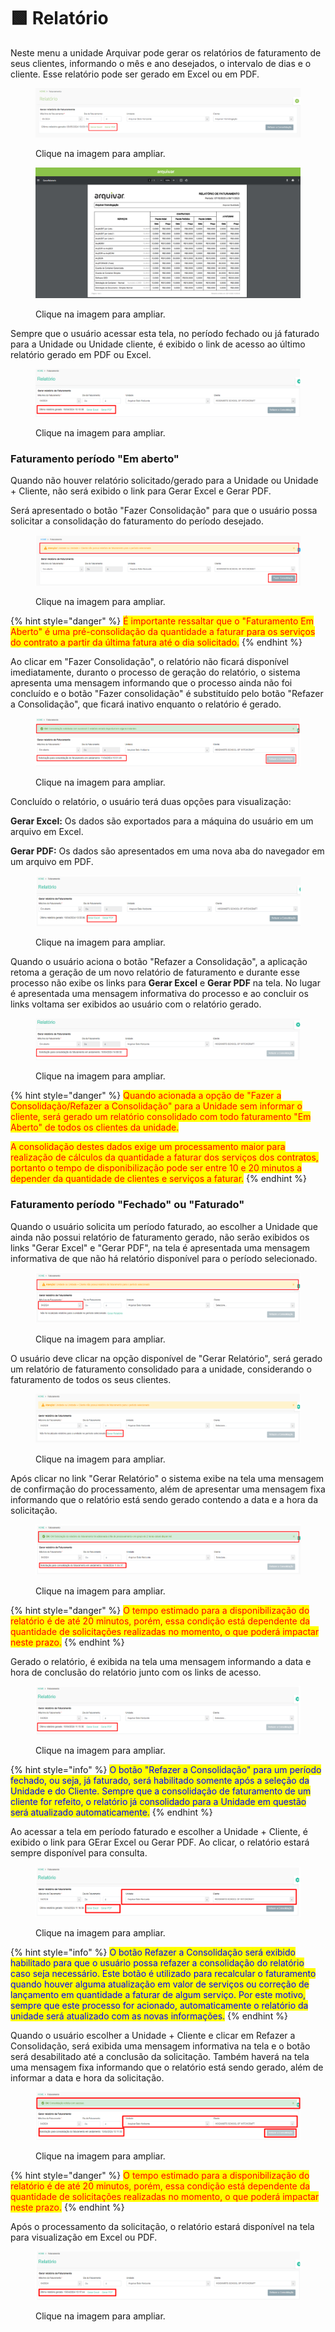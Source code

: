 # 🟩 Relatório

Neste menu a unidade Arquivar pode gerar os relatórios de faturamento de seus clientes, informando o mês e ano desejados, o intervalo de dias e o cliente.  Esse relatório pode ser gerado em Excel ou em PDF.&#x20;

<figure><img src="../.gitbook/assets/image (17).png" alt=""><figcaption><p>Clique na imagem para ampliar.</p></figcaption></figure>

<figure><img src="../.gitbook/assets/faturamento6.png" alt=""><figcaption><p>Clique na imagem para ampliar.</p></figcaption></figure>

Sempre que o usuário acessar esta tela, no período fechado ou já faturado para a Unidade ou Unidade cliente, é exibido o link de acesso ao último relatório gerado em PDF ou Excel.

<figure><img src="../.gitbook/assets/image (1) (1) (1) (1) (1) (1) (1) (1) (1) (1) (1) (1) (1).png" alt=""><figcaption><p>Clique na imagem para ampliar.</p></figcaption></figure>

### Faturamento período "Em aberto"

Quando não houver relatório solicitado/gerado para a Unidade ou Unidade + Cliente, não será exibido o link para Gerar Excel e Gerar PDF.&#x20;

Será apresentado o botão "Fazer Consolidação" para que o usuário possa solicitar a consolidação do faturamento do período desejado.

<figure><img src="../.gitbook/assets/image (20).png" alt=""><figcaption><p>Clique na imagem para ampliar.</p></figcaption></figure>

{% hint style="danger" %}
<mark style="color:red;">É importante ressaltar que o "Faturamento Em Aberto" é uma pré-consolidação da quantidade a faturar para os serviços do contrato a partir da última fatura até o dia solicitado.</mark>
{% endhint %}

Ao clicar em "Fazer Consolidação", o relatório não ficará disponível imediatamente, duranto o processo de geração do relatório, o sistema apresenta uma mensagem informando que o processo ainda não foi concluído e o botão "Fazer consolidação" é substituído pelo botão "Refazer a Consolidação", que ficará inativo enquanto o relatório é gerado.

<figure><img src="../.gitbook/assets/image (21).png" alt=""><figcaption><p>Clique na imagem para ampliar.</p></figcaption></figure>

Concluído o relatório, o usuário terá duas opções para visualização:

**Gerar Excel:** Os dados são exportados para a máquina do usuário em um arquivo em Excel.

**Gerar PDF:** Os dados são apresentados em uma nova aba do navegador em um arquivo em PDF.

<figure><img src="../.gitbook/assets/image (23).png" alt=""><figcaption><p>Clique na imagem para ampliar.</p></figcaption></figure>

Quando o usuário aciona o botão "Refazer a Consolidação", a aplicação retoma a geração de um novo relatório de faturamento e durante esse processo não exibe os links para **Gerar Excel** e **Gerar PDF** na tela. No lugar é apresentada uma mensagem informativa do processo e ao concluir os links voltama ser exibidos ao usuário com o relatório gerado.

<figure><img src="../.gitbook/assets/image (24).png" alt=""><figcaption><p>Clique na imagem para ampliar.</p></figcaption></figure>



{% hint style="danger" %}
<mark style="color:red;">Quando acionada a opção de "Fazer a Consolidação/Refazer a Consolidação" para a Unidade sem informar o cliente, será gerado um relatório consolidado com todo faturamento "Em Aberto" de todos os clientes da unidade.</mark>&#x20;

<mark style="color:red;">A consolidação destes dados exige um processamento maior para realização de cálculos da quantidade a faturar dos serviços dos contratos, portanto o tempo de disponibilização pode ser entre 10 e 20 minutos a depender da quantidade de clientes e serviços a faturar.</mark>
{% endhint %}



### Faturamento período "Fechado" ou "Faturado"

Quando o usuário solicita um período faturado, ao escolher a Unidade que ainda não possui relatório de faturamento gerado, não serão exibidos os links "Gerar Excel" e "Gerar PDF", na tela é apresentada uma mensagem informativa de que não há relatório disponível para o período selecionado.

<figure><img src="../.gitbook/assets/image (26).png" alt=""><figcaption><p>Clique na imagem para ampliar.</p></figcaption></figure>

O usuário deve clicar na opção disponível de "Gerar Relatório", será gerado um relatório de faturamento consolidado para a unidade, considerando o faturamento de todos os seus clientes.

<figure><img src="../.gitbook/assets/image (27).png" alt=""><figcaption><p>Clique na imagem para ampliar.</p></figcaption></figure>

Após clicar no link "Gerar Relatório" o sistema exibe na tela uma mensagem de confirmação do processamento, além de apresentar uma mensagem fixa informando que o relatório está sendo gerado contendo a data e a hora da solicitação.

<figure><img src="../.gitbook/assets/image (28).png" alt=""><figcaption><p>Clique na imagem para ampliar.</p></figcaption></figure>

{% hint style="danger" %}
<mark style="color:red;">O tempo estimado para a disponibilização do relatório é de até 20 minutos, porém, essa condição está dependente da quantidade de solicitações realizadas no momento, o que poderá impactar neste prazo.</mark>
{% endhint %}

Gerado o relatório, é exibida na tela uma mensagem informando a data e hora de conclusão do relatório junto com os links de acesso.

<figure><img src="../.gitbook/assets/image (29).png" alt=""><figcaption><p>Clique na imagem para ampliar.</p></figcaption></figure>

{% hint style="info" %}
<mark style="color:blue;">O botão "Refazer a Consolidação" para um período fechado, ou seja, já faturado, será habilitado somente após a seleção da Unidade e do Cliente. Sempre que a consolidação de faturamento de um cliente for refeito, o relatório já consolidado para a Unidade em questão será atualizado automaticamente.</mark>
{% endhint %}

Ao acessar a tela em período faturado e escolher a Unidade + Cliente, é exibido o link para GErar Excel ou Gerar PDF. Ao clicar, o relatório estará sempre disponível para consulta.

<figure><img src="../.gitbook/assets/image (30).png" alt=""><figcaption><p>Clique na imagem para ampliar.</p></figcaption></figure>

{% hint style="info" %}
<mark style="color:blue;">O botão Refazer a Consolidação será exibido habilitado para que o usuário possa refazer a consolidação do relatório caso seja necessário. Este botão é utilizado para recalcular o faturamento quando houver alguma atualização em valor de serviços ou correção de lançamento em quantidade a faturar de algum serviço. Por este motivo, sempre que este processo for acionado, automaticamente o relatório da unidade será atualizado com as novas informações.</mark>
{% endhint %}

Quando o usuário escolher a Unidade + Cliente e clicar em Refazer a Consolidação, será exibida uma mensagem informativa na tela e o botão será desabilitado até a conclusão da solicitação. Também haverá na tela uma mensagem fixa informando que o relatório está sendo gerado, além de informar a data e hora da solicitação.

<figure><img src="../.gitbook/assets/image (31).png" alt=""><figcaption><p>Clique na imagem para ampliar.</p></figcaption></figure>

{% hint style="danger" %}
<mark style="color:red;">O tempo estimado para a disponibilização do relatório é de até 20 minutos, porém, essa condição está dependente da quantidade de solicitações realizadas no momento, o que poderá impactar neste prazo.</mark>
{% endhint %}

Após o processamento da solicitação, o relatório estará disponível na tela para visualização em Excel ou PDF.

<figure><img src="../.gitbook/assets/image (32).png" alt=""><figcaption><p>Clique na imagem para ampliar.</p></figcaption></figure>
